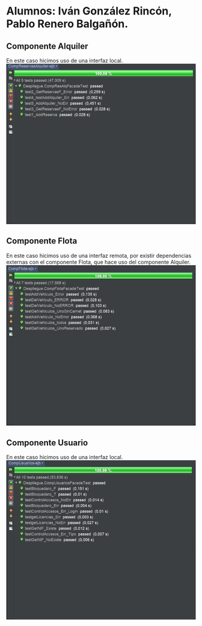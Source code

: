 # Alumnos: Iván González Rincón, Pablo Renero Balgañón.

## Componente Alquiler
En este caso hicimos uso de una interfaz local.
![](TestCompReservaAlquiler.PNG)

## Componente Flota
En este caso hicimos uso de una interfaz remota, por existir dependencias externas con el componente Flota, que hace uso del componente Alquiler.
![](TestCompFlota.PNG)


## Componente Usuario
En este caso hicimos uso de una interfaz local.
![](TestCompUsuario.PNG)
